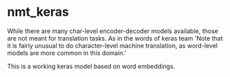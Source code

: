 # nmt_keras
While there are many char-level encoder-decoder models available, those are not meant for translation tasks. As in the words of keras team 
'Note that it is fairly unusual to
do character-level machine translation, as word-level
models are more common in this domain.'

This is a working keras model based on word embeddings. 
